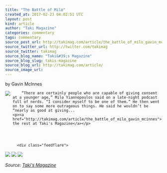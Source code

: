 ```yaml
---
title: "The Battle of Milo"
created_at: 2017-02-23 04:02:51 UTC
layout: post
kind: article
author: "Taki Magazine"
categories: commentary
tags: commentary
source_post_url: http://takimag.com/article/the_battle_of_milo_gavin_mcinnes
source_twitter_url: http://twitter.com/takimag
source_twitter: takimag
source_blog_name: "Taki&#39;s Magazine"
source_blog_slug: takis-magazine
source_blog_url: http://takimag.com/article/
source_image_url: 
---
```

by Gavin McInnes<br />
	  

<img src="http://takimag.com/images/uploads/bigstock-Large-Hand-Throws-Worker-157837619.jpg" style="float:left;margin-right:8px;"/>
	






	
		“There are certainly people who are capable of giving consent at a younger age,” Milo Yiannopoulos said on a late-night podcast full of nerds. “I consider myself to be one of them.” He then went on to say some more outrageous things. He said he wouldn’t be “nearly as good at giving...
	<p><a href="http://takimag.com/article/the_battle_of_milo_gavin_mcinnes">Read the rest at Taki's Magazine</a></p>
						
	  
	  
	  
	  <div class="feedflare">
<a href="http://feeds.feedburner.com/~ff/takimag?a=jgDbwgeaL6k:_WAUYGXkRcY:yIl2AUoC8zA"><img src="http://feeds.feedburner.com/~ff/takimag?d=yIl2AUoC8zA" border="0"></img></a> <a href="http://feeds.feedburner.com/~ff/takimag?a=jgDbwgeaL6k:_WAUYGXkRcY:qj6IDK7rITs"><img src="http://feeds.feedburner.com/~ff/takimag?d=qj6IDK7rITs" border="0"></img></a> <a href="http://feeds.feedburner.com/~ff/takimag?a=jgDbwgeaL6k:_WAUYGXkRcY:gIN9vFwOqvQ"><img src="http://feeds.feedburner.com/~ff/takimag?i=jgDbwgeaL6k:_WAUYGXkRcY:gIN9vFwOqvQ" border="0"></img></a>
</div><img src="http://feeds.feedburner.com/~r/takimag/~4/jgDbwgeaL6k" height="1" width="1" alt=""/><div class="">
    <i>Source: <a href="http://takimag.com/article/">Taki&#39;s Magazine</a></i>
</div>
